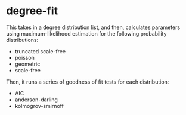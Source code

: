 degree-fit
==========

This takes in a degree distribution list, and then, calculates parameters using
maximum-likelihood estimation for the following probability distributions:

* truncated scale-free
* poisson
* geometric
* scale-free

Then, it runs a series of goodness of fit tests for each distribution:

* AIC 
* anderson-darling
* kolmogrov-smirnoff

